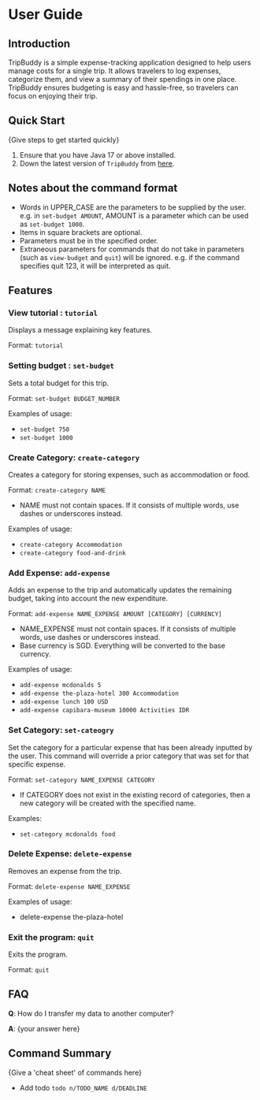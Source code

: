 # User Guide

## Introduction

TripBuddy is a simple expense-tracking application designed to help users manage costs for a single trip. It allows 
travelers to log expenses, categorize them, and view a summary of their spendings in one place. TripBuddy ensures 
budgeting is easy and hassle-free, so travelers can focus on enjoying their trip.

## Quick Start

{Give steps to get started quickly}

1. Ensure that you have Java 17 or above installed.
1. Down the latest version of `TripBuddy` from [here](http://link.to/duke).

## Notes about the command format

- Words in UPPER_CASE are the parameters to be supplied by the user.
e.g. in `set-budget AMOUNT`, AMOUNT is a parameter which can be used as `set-budget 1000`.
- Items in square brackets are optional.
- Parameters must be in the specified order.
- Extraneous parameters for commands that do not take in parameters (such as `view-budget` and `quit`) will be ignored.
e.g. if the command specifies quit 123, it will be interpreted as quit.

## Features 

### View tutorial : `tutorial`

Displays a message explaining key features.

Format: `tutorial`

### Setting budget : `set-budget`

Sets a total budget for this trip.

Format: `set-budget BUDGET_NUMBER`

Examples of usage:
- `set-budget 750`
- `set-budget 1000`

### Create Category: `create-category`

Creates a category for storing expenses, such as accommodation or food.

Format:  `create-category NAME`

- NAME must not contain spaces. If it consists of multiple words, use dashes or underscores instead.

Examples of usage:
- `create-category Accommodation`
- `create-category food-and-drink`


### Add Expense: `add-expense`

Adds an expense to the trip and automatically updates the remaining budget, taking into account 
the new expenditure.

Format: `add-expense NAME_EXPENSE AMOUNT [CATEGORY] [CURRENCY]`

- NAME_EXPENSE must not contain spaces. If it consists of multiple words, use dashes or underscores instead.
- Base currency is SGD. Everything will be converted to the base currency. 

Examples of usage:
- `add-expense mcdonalds 5`
- `add-expense the-plaza-hotel 300 Accommodation`
- `add-expense lunch 100 USD`
- `add-expense capibara-museum 10000 Activities IDR`

### Set Category: `set-cateogry`

Set the category for a particular expense that has been already inputted by the user. This command will override a 
prior category that was set for that specific expense.

Format: `set-category NAME_EXPENSE CATEGORY`

- If CATEGORY does not exist in the existing record of categories, then a new category will be created with
the specified name.

Examples:
- `set-category mcdonalds food`

### Delete Expense: `delete-expense`

Removes an expense from the trip.

Format: `delete-expense NAME_EXPENSE`

Examples of usage:
- delete-expense the-plaza-hotel

### Exit the program: `quit`

Exits the program.

Format: `quit`

## FAQ

**Q**: How do I transfer my data to another computer? 

**A**: {your answer here}

## Command Summary

{Give a 'cheat sheet' of commands here}

* Add todo `todo n/TODO_NAME d/DEADLINE`
